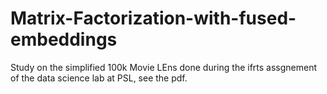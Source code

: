 # Matrix-Factorization-with-fused-embeddings

Study on the simplified 100k Movie LEns done during the ifrts assgnement of the data science lab at PSL, see the pdf.

